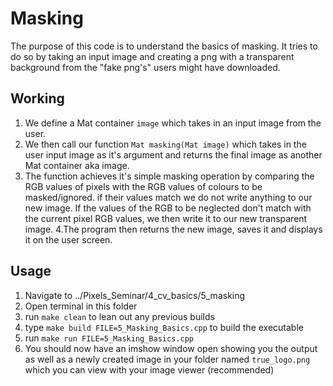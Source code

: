 # Masking
The purpose of this code is to understand the basics of masking.
It tries to do so by taking an input image and creating a png with a transparent background from the "fake png's" users might have downloaded.

## Working
1. We define a Mat container ```image``` which takes in an input image from the user.
2. We then call our function ```Mat masking(Mat image)``` which takes in the user input image as it's argument and returns the final image as another Mat container aka image.
3. The function achieves it's simple masking operation by comparing the RGB values of pixels with the RGB values of colours to be masked/ignored.
if their values match we do not write anything to our new image.
If the values of the RGB to be neglected don't match with the current pixel RGB values, we then write it to our new transparent image.
4.The program then returns the new image, saves it and displays it on the user screen.

## Usage
1. Navigate to ../Pixels_Seminar/4_cv_basics/5_masking
2. Open terminal in this folder
3. run   ```make clean``` to lean out any previous builds
4. type ```make build FILE=5_Masking_Basics.cpp``` to build the executable
5. run ```make run FILE=5_Masking_Basics.cpp```
6. You should now have an imshow window open showing you the output as well as a newly created image in your folder named ```true_logo.png``` which you can view with your image viewer (recommended) 

